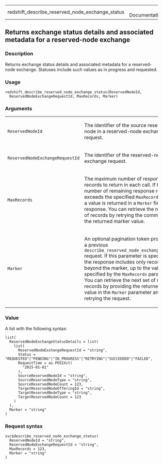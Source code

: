 <table style="width: 100%;">
<tbody>
<tr class="odd">
<td>redshift_describe_reserved_node_exchange_status</td>
<td style="text-align: right;">R Documentation</td>
</tr>
</tbody>
</table>

## Returns exchange status details and associated metadata for a reserved-node exchange

### Description

Returns exchange status details and associated metadata for a
reserved-node exchange. Statuses include such values as in progress and
requested.

### Usage

    redshift_describe_reserved_node_exchange_status(ReservedNodeId,
      ReservedNodeExchangeRequestId, MaxRecords, Marker)

### Arguments

<table>
<colgroup>
<col style="width: 35%" />
<col style="width: 65%" />
</colgroup>
<tbody>
<tr class="odd">
<td><code
id="redshift_describe_reserved_node_exchange_status_:_ReservedNodeId">ReservedNodeId</code></td>
<td><p>The identifier of the source reserved node in a reserved-node
exchange request.</p></td>
</tr>
<tr class="even">
<td><code
id="redshift_describe_reserved_node_exchange_status_:_ReservedNodeExchangeRequestId">ReservedNodeExchangeRequestId</code></td>
<td><p>The identifier of the reserved-node exchange request.</p></td>
</tr>
<tr class="odd">
<td><code
id="redshift_describe_reserved_node_exchange_status_:_MaxRecords">MaxRecords</code></td>
<td><p>The maximum number of response records to return in each call. If
the number of remaining response records exceeds the specified
<code>MaxRecords</code> value, a value is returned in a
<code>Marker</code> field of the response. You can retrieve the next set
of records by retrying the command with the returned marker
value.</p></td>
</tr>
<tr class="even">
<td><code
id="redshift_describe_reserved_node_exchange_status_:_Marker">Marker</code></td>
<td><p>An optional pagination token provided by a previous
<code>describe_reserved_node_exchange_status</code> request. If this
parameter is specified, the response includes only records beyond the
marker, up to the value specified by the <code>MaxRecords</code>
parameter. You can retrieve the next set of response records by
providing the returned marker value in the <code>Marker</code> parameter
and retrying the request.</p></td>
</tr>
</tbody>
</table>

### Value

A list with the following syntax:

    list(
      ReservedNodeExchangeStatusDetails = list(
        list(
          ReservedNodeExchangeRequestId = "string",
          Status = "REQUESTED"|"PENDING"|"IN_PROGRESS"|"RETRYING"|"SUCCEEDED"|"FAILED",
          RequestTime = as.POSIXct(
            "2015-01-01"
          ),
          SourceReservedNodeId = "string",
          SourceReservedNodeType = "string",
          SourceReservedNodeCount = 123,
          TargetReservedNodeOfferingId = "string",
          TargetReservedNodeType = "string",
          TargetReservedNodeCount = 123
        )
      ),
      Marker = "string"
    )

### Request syntax

    svc$describe_reserved_node_exchange_status(
      ReservedNodeId = "string",
      ReservedNodeExchangeRequestId = "string",
      MaxRecords = 123,
      Marker = "string"
    )
